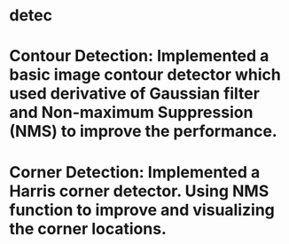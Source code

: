 # detec

# Contour Detection: Implemented a basic image contour detector which used derivative of Gaussian filter and Non-maximum Suppression (NMS) to improve the performance.
# Corner Detection: Implemented a Harris corner detector. Using NMS function to improve and visualizing the corner locations.
